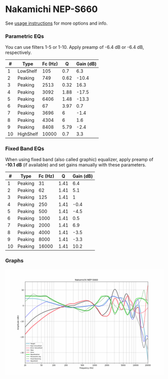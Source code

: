 # Nakamichi NEP-S660
See [usage instructions](https://github.com/jaakkopasanen/AutoEq#usage) for more options and info.

### Parametric EQs
You can use filters 1-5 or 1-10. Apply preamp of -6.4 dB or -6.4 dB, respectively.

|   # | Type      |   Fc (Hz) |    Q |   Gain (dB) |
|-----|-----------|-----------|------|-------------|
|   1 | LowShelf  |       105 | 0.7  |         6.3 |
|   2 | Peaking   |       749 | 0.62 |       -10.4 |
|   3 | Peaking   |      2513 | 0.32 |        16.3 |
|   4 | Peaking   |      3092 | 1.88 |       -17.5 |
|   5 | Peaking   |      6406 | 1.48 |       -13.3 |
|   6 | Peaking   |        67 | 3.97 |         0.7 |
|   7 | Peaking   |      3696 | 6    |        -1.4 |
|   8 | Peaking   |      4304 | 6    |         1.6 |
|   9 | Peaking   |      8408 | 5.79 |        -2.4 |
|  10 | HighShelf |     10000 | 0.7  |         3.3 |

### Fixed Band EQs
When using fixed band (also called graphic) equalizer, apply preamp of **-10.1 dB** (if available) and set gains manually with these parameters.

|   # | Type    |   Fc (Hz) |    Q |   Gain (dB) |
|-----|---------|-----------|------|-------------|
|   1 | Peaking |        31 | 1.41 |         6.4 |
|   2 | Peaking |        62 | 1.41 |         5.1 |
|   3 | Peaking |       125 | 1.41 |         1   |
|   4 | Peaking |       250 | 1.41 |        -0.4 |
|   5 | Peaking |       500 | 1.41 |        -4.5 |
|   6 | Peaking |      1000 | 1.41 |         0.5 |
|   7 | Peaking |      2000 | 1.41 |         6.9 |
|   8 | Peaking |      4000 | 1.41 |        -3.5 |
|   9 | Peaking |      8000 | 1.41 |        -3.3 |
|  10 | Peaking |     16000 | 1.41 |        10.2 |

### Graphs
![](./Nakamichi%20NEP-S660.png)
